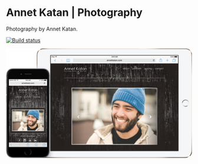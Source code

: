 # Annet Katan | Photography

Photography by Annet Katan.

[![Build status](https://ci.appveyor.com/api/projects/status/whq84wfs86j8bewa/branch/ASP.NET-Core-1.0?svg=true)](https://ci.appveyor.com/project/OlegBurov/annetkatan-photography)

![](Example.jpg)
